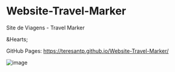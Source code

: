 # Website-Travel-Marker

Site de Viagens - Travel Marker

&Hearts;

GitHub Pages: https://teresantp.github.io/Website-Travel-Marker/

![image](https://user-images.githubusercontent.com/99503156/189433098-81bcaceb-1d55-43f3-9235-bb0a1a9f651c.png)
